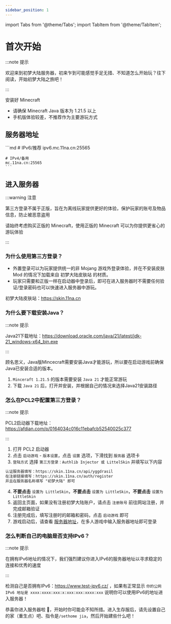 ```yaml
---
sidebar_position: 1
---
```


import Tabs from '@theme/Tabs';
import TabItem from '@theme/TabItem';

# 首次开始

:::note 提示

欢迎来到初梦大陆服务器，初来乍到可能感觉手足无措、不知道怎么开始玩？往下阅读，开始初梦大陆之旅吧！

:::

安装好 Minecraft

- 请确保 Minecraft Java 版本为 1.21.5 以上
- 手机版体验较差，不推荐作为主要游玩方式

## 服务器地址

<Tabs>
  <TabItem value="Java" label="Java" default>
    ```md
    # IPv6/推荐
    ipv6.mc.11na.cn:25565

    # IPv4/备用
    mc.11na.cn:25565
    ```
  </TabItem>
</Tabs>

## 进入服务器

:::warning 注意

第三方登录不属于正版，旨在为离线玩家提供更好的体验，保护玩家的账号及物品信息，防止被恶意盗用

请始终考虑购买正版的 Minecraft，使用正版的 Minecraft 可以为你提供更省心的游玩体验

:::

### 为什么使用第三方登录？

- 外置登录可以为玩家提供统一的非 Mojang 游戏外登录体验，并在不安装皮肤 Mod 的情况下加载来自 初梦大陆皮肤站 的材质。
- 玩家只需要和正版一样在启动器中登录后，即可在进入服务器时不需要任何验证/登录密码也可以快速进入服务器中游玩。

初梦大陆皮肤站：https://skin.11na.cn

### 为什么要下载安装Java？

:::note 提示

Java21下载地址：https://download.oracle.com/java/21/latest/jdk-21_windows-x64_bin.exe

:::


顾名思义，Java版Mincecraft需要安装Java才能游玩，所以要在启动游戏前确保Java已安装合适的版本。

1. `Minceraft 1.21.5` 的版本需要安装 `Java 21` 才能正常游玩
2. 下载 `Java 21` 后，打开并安装，并根据自己的情况来选择Java21安装路径

### 怎么在PCL2中配置第三方登录？

:::note 提示

PCL2启动器下载地址：https://afdian.com/p/0164034c016c11ebafcb52540025c377

:::

1. 打开 PCL2 启动器
2. 点击 `启动游戏` - `版本设置`，点击 `设置` 选项，下滑找到 `服务器` 选项卡
3. `登陆方式` 选择 `第三方登录：Authlib Injector 或 LittelSkin` 并填写以下内容

```md
认证服务器填写：https://skin.11na.cn/api/yggdrasil
在注册链接填写：https://skin.11na.cn/auth/register
并且在服务器名称填写 "初梦大陆" 即可
```

4. **不要点击** `设置为 LittleSkin`，**不要点击** `设置为 LittleSkin`，**不要点击** `设置为 LittleSkin`
5. 返回主页面，如果没有注册初梦大陆账户，请点击 `注册账号` 前往网站注册，并完成邮箱验证
6. 注册完成后，填写注册时的邮箱和密码，点击 `启动游戏` 即可
7. 游戏启动后，请查看 [服务器地址](#服务器地址)，在多人游戏中输入服务器地址即可登录

### 怎么判断自己的电脑是否支持IPv6？

:::note 提示

在拥有IPv6地址的情况下，我们强烈建议你进入IPv6的服务器地址以寻求稳定的连接和优秀的速度

:::

检测自己是否拥有IPv6：https://www.test-ipv6.cz/ ，如果有正常显示 `你的公网 IPv6 地址是 xxxx:xxxx:xxx:x:xxx:xxx:xxxx:xxx` 说明你可以使用IPv6的地址进入服务器！

恭喜你进入服务器啦 🎉，开始时你可能会不知所措。进入生存服后，请先设置自己的家（重生点）吧、指令是`/sethome jia`，然后开始建些什么吧！

